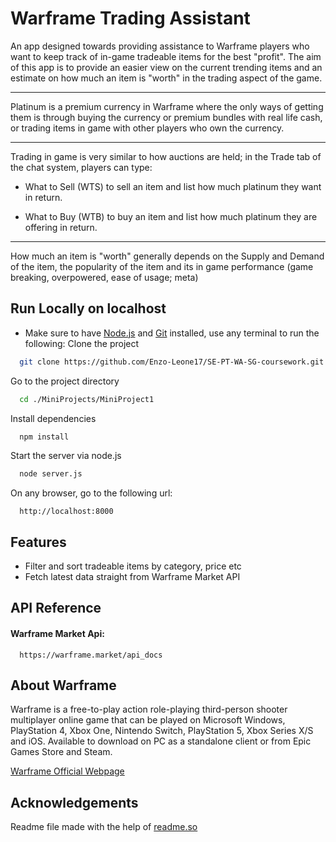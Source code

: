 
# Warframe Trading Assistant

An app designed towards providing assistance to Warframe players who want to keep track of in-game tradeable items for the best "profit". The aim of this app is to provide an easier view on the current trending items and an estimate on how much an item is "worth" in the trading aspect of the game.
***
Platinum is a premium currency in Warframe where the only ways of getting them is through buying the currency or premium bundles with real life cash, or trading items in game with other players who own the currency.
***
Trading in game is very similar to how auctions are held; in the Trade tab of the chat system, players can type: 

- What to Sell (WTS) to sell an item and list how much platinum they want in return.

- What to Buy (WTB) to buy an item and list how much platinum they are offering in return.
***
 How much an item is "worth" generally depends on the Supply and Demand of the item, the popularity of the item and its in game performance (game breaking, overpowered, ease of usage; meta)
## Run Locally on localhost
- Make sure to have [Node.js](https://nodejs.org/en/download) and [Git](https://git-scm.com/downloads) installed, use any terminal to run the following:
Clone the project

```bash
  git clone https://github.com/Enzo-Leone17/SE-PT-WA-SG-coursework.git
```

Go to the project directory

```bash
  cd ./MiniProjects/MiniProject1
```

Install dependencies

```bash
  npm install
```

Start the server via node.js

```bash
  node server.js
```

On any browser, go to the following url:

```http
  http://localhost:8000   
```
## Features

- Filter and sort tradeable items by category, price etc
- Fetch latest data straight from Warframe Market API
 


## API Reference

#### Warframe Market Api: 

```http
  https://warframe.market/api_docs
```




## About Warframe

Warframe is a free-to-play action role-playing third-person shooter multiplayer online game that can be played on Microsoft Windows, PlayStation 4, Xbox One, Nintendo Switch, PlayStation 5, Xbox Series X/S and iOS. Available to download on PC as a standalone client or from Epic Games Store and Steam.

[Warframe Official Webpage](https://www.warframe.com)



## Acknowledgements

Readme file made with the help of [readme.so](https://readme.so)